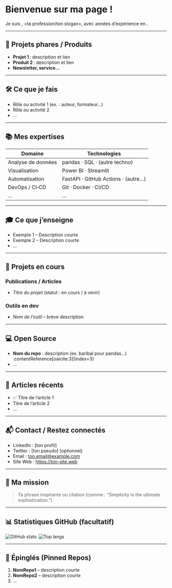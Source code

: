 # Bienvenue sur ma page !

Je suis **<Ton Nom>**, <ta profession/ton slogan>, avec <X> années d’expérience en <tes domaines>.

---

## 🎯 Projets phares / Produits

- **Projet 1** : description et lien
- **Produit 2** : description et lien
- **Newsletter, service…**

---

## 🛠️ Ce que je fais

- Rôle ou activité 1 (ex. : auteur, formateur…)
- Rôle ou activité 2
- ...
  
---

## 📚 Mes expertises

| Domaine                  | Technologies                                                                 |
|-------------------------|------------------------------------------------------------------------------|
| Analyse de données      | pandas · SQL · (autre techno)                                       |
| Visualisation           | Power BI · Streamlit                                                |
| Automatisation          | FastAPI · GitHub Actions · (autre…)                                        |
| DevOps / CI‑CD          | Git · Docker · CI/CD                                                        |
| …                       | …                                                                            |

---

## 🎓 Ce que j’enseigne

- Exemple 1 – Description courte
- Exemple 2 – Description courte
- …

---

## 🚧 Projets en cours

### Publications / Articles
- *Titre du projet* (statut : en cours / à venir)

### Outils en dev
- *Nom de l’outil* – brève description

---

## 💻 Open Source

- **Nom du repo** : description (ex. baribal pour pandas…) :contentReference[oaicite:3]{index=3}
- …

---

## 📝 Articles récents

- ✅ Titre de l’article 1
- Titre de l’article 2
- …

---

## 📬 Contact / Restez connectés

- LinkedIn : [ton profil]
- Twitter : [ton pseudo] (optionnel)
- Email : ton.email@example.com
- Site Web : https://ton-site.web

---

## 🌟 Ma mission

> Ta phrase inspirante ou citation (comme : “Simplicity is the ultimate sophistication.”)

---

## 📊 Statistiques GitHub (facultatif)
![GitHub stats](https://github.com/<ton-nom-utilisateur>.png?…)
 ![Top langs](https://github.com/<ton-nom-utilisateur>.png?…)

---

## 📌 Épinglés (Pinned Repos)

1. **NomRepo1** – description courte  
2. **NomRepo2** – description courte  
3. …
